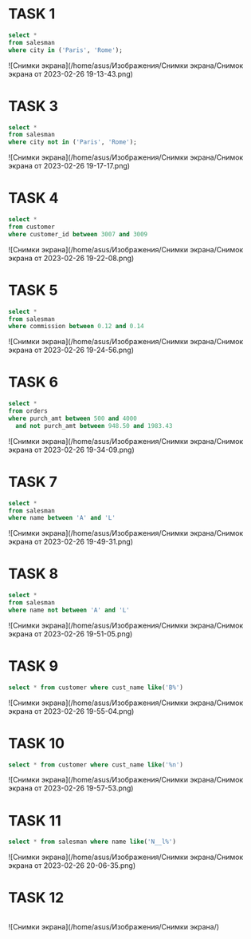 # TASK 1

```sql
select *
from salesman
where city in ('Paris', 'Rome');
```

![Снимки экрана](/home/asus/Изображения/Снимки экрана/Снимок экрана от 2023-02-26 19-13-43.png)

# TASK 3

```sql
select *
from salesman
where city not in ('Paris', 'Rome');
```

![Снимки экрана](/home/asus/Изображения/Снимки экрана/Снимок экрана от 2023-02-26 19-17-17.png)

# TASK 4

```sql
select *
from customer
where customer_id between 3007 and 3009
```

![Снимки экрана](/home/asus/Изображения/Снимки экрана/Снимок экрана от 2023-02-26 19-22-08.png)

# TASK 5

```sql
select *
from salesman
where commission between 0.12 and 0.14
```

![Снимки экрана](/home/asus/Изображения/Снимки экрана/Снимок экрана от 2023-02-26 19-24-56.png)

# TASK 6

```sql
select *
from orders
where purch_amt between 500 and 4000
  and not purch_amt between 948.50 and 1983.43
```

![Снимки экрана](/home/asus/Изображения/Снимки экрана/Снимок экрана от 2023-02-26 19-34-09.png)

# TASK 7

```sql
select *
from salesman
where name between 'A' and 'L'
```

![Снимки экрана](/home/asus/Изображения/Снимки экрана/Снимок экрана от 2023-02-26 19-49-31.png)

# TASK 8

```sql
select *
from salesman
where name not between 'A' and 'L'
```

![Снимки экрана](/home/asus/Изображения/Снимки экрана/Снимок экрана от 2023-02-26 19-51-05.png)

# TASK 9

```sql
select * from customer where cust_name like('B%')
```

![Снимки экрана](/home/asus/Изображения/Снимки экрана/Снимок экрана от 2023-02-26 19-55-04.png)

# TASK 10
```sql
select * from customer where cust_name like('%n')
```
![Снимки экрана](/home/asus/Изображения/Снимки экрана/Снимок экрана от 2023-02-26 19-57-53.png)

# TASK 11 
```sql
select * from salesman where name like('N__l%')
```
![Снимки экрана](/home/asus/Изображения/Снимки экрана/Снимок экрана от 2023-02-26 20-06-35.png)

# TASK 12
```sql

```
![Снимки экрана](/home/asus/Изображения/Снимки экрана/)






































